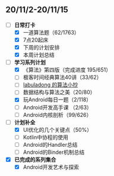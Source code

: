 ## 20/11/2-20/11/15
- [ ] **日常打卡**
  - [x] 一道算法题（62/1763）
  - [x] 7点20起床
  - [x] 下周的计划安排
  - [x] 本周计划总结
- [ ] **学习系列计划**
  - [x] 《算法》第四版（完成进度 195/651）
  - [ ] 极客时间经典算法40讲（33/62）
  - [ ] [labuladong 的算法小抄](https://labuladong.gitbook.io/algo/)
  - [ ] 数据结构与算法之美（20/80）
  - [x] 玩Android每日一题（2/118）
  - [ ] Android开发高手课 （2/63）
  - [ ] Android内核剖析（99/626）
- [ ] **计划补全**
   - [x] UI优化的几个关键点（50%）
   - [ ] Kotlin中协程的使用
   - [ ] Android的Handler总结
   - [ ] Android的Binder机制总结
- [x] **已完成的系列集合**
  - [x] Android开发艺术与探索